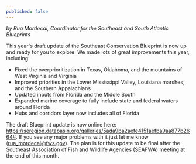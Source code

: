 ```yaml
---
published: false
---
```

_by Rua Mordecai, Coordinator for the Southeast and South Atlantic Blueprints_

This year's draft update of the Southeast Conservation Blueprint is now up and ready for you to explore. We made lots of great improvements this year, including:

- Fixed the overprioritization in Texas, Oklahoma, and the mountains of West Virginia and Virginia
- Improved priorities in the Lower Mississippi Valley, Louisiana marshes, and the Southern Appalachians
- Updated inputs from Florida and the Middle South
- Expanded marine coverage to fully include state and federal waters around Florida
- Hubs and corridors layer now includes all of Florida

The draft Blueprint update is now online here: https://seregion.databasin.org/galleries/5ada9ba2aefe4151aefba9aa877b2664#. If you see any major problems with it just let me know ([rua_mordecai@fws.gov](mailto:rua_mordecai@fws.gov)). The plan is for this update to be final after the Southeast Association of Fish and Wildlife Agencies (SEAFWA) meeting at the end of this month.